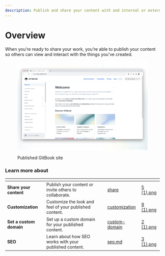 ```yaml
---
description: Publish and share your content with and internal or external audience.
---
```


# Overview

When you’re ready to share your work, you’re able to publish your content so others can view and interact with the things you’ve created.

<figure><img src="../.gitbook/assets/published-site.png" alt=""><figcaption><p>Published GitBook site</p></figcaption></figure>

### Learn more about

<table data-card-size="large" data-view="cards"><thead><tr><th></th><th></th><th></th><th data-hidden data-card-target data-type="content-ref"></th><th data-hidden data-card-cover data-type="files"></th></tr></thead><tbody><tr><td><strong>Share your content</strong></td><td>Publish your content or invite others to collaborate.</td><td></td><td><a href="share/">share</a></td><td><a href="../.gitbook/assets/5 (1).png">5 (1).png</a></td></tr><tr><td><strong>Customization</strong></td><td>Customize the look and feel of your published content.</td><td></td><td><a href="customization/">customization</a></td><td><a href="../.gitbook/assets/9 (1).png">9 (1).png</a></td></tr><tr><td><strong>Set a custom domain</strong></td><td>Set up a custom domain for your published content.</td><td></td><td><a href="custom-domain/">custom-domain</a></td><td><a href="../.gitbook/assets/2 (1).png">2 (1).png</a></td></tr><tr><td><strong>SEO</strong></td><td>Learn about how SEO works with your published content.</td><td></td><td><a href="seo.md">seo.md</a></td><td><a href="../.gitbook/assets/3 (1).png">3 (1).png</a></td></tr></tbody></table>
